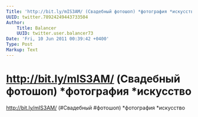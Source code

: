 ```yaml
---
Title: 'http://bit.ly/mIS3AM/ (Свадебный фотошоп) *фотография *искусство'
UUID: twitter.78924249443733504
Author:
    Title: Balancer
    UUID: twitter.user.balancer73
Date: 'Fri, 10 Jun 2011 00:39:42 +0400'
Type: Post
Markup: Text
---
```


# http://bit.ly/mIS3AM/ (Свадебный фотошоп) *фотография *искусство

http://bit.ly/mIS3AM/ (#Свадебный #фотошоп) *фотография
*искусство